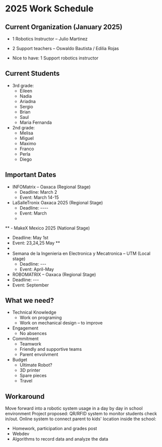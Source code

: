 # 2025 Work Schedule

## Current Organization (January 2025)

* 1 Robotics Instructor – Julio Martinez
* 2 Support teachers – Oswaldo Bautista / Edilia Rojas

* Nice to have: 1 Support robotics instructor

## Current Students

* 3rd grade:
  * Eileen
  * Nadia
  * Ariadna
  * Sergio
  * Brian
  * Saul
  * Maria Fernanda
* 2nd grade:
  * Melisa
  * Miguel
  * Maximo
  * Franco
  * Perla
  * Diego

## Important Dates

- INFOMatrix – Oaxaca (Regional Stage)
  - Deadline: March 2
  - Event: March 14-15
- LaSalleTronix Oaxaca 2025 (Regional Stage)
  - Deadline: ----
  - Event: March
  - 
** - MakeX Mexico 2025 (National Stage)
  - Deadline: May 1st
  - Event: 23,24,25 May **
  - 
- Semana de la Ingenieria en Electronica y Mecatronica – UTM (Local stage)
  - Deadline: ---
  - Event: April-May
- ROBOMATRIX – Oaxaca (Regional Stage)
 - Deadline: ---
 - Event: September

## What we need?

- Technical Knowledge
  - Work on programing
  - Work on mechanical design – to improve
- Engagement
  - No absences
- Commitment
  - Teamwork
  - Friendly and supportive teams
  - Parent envolvment
- Budget
  - Ultimate Robot?
  - 3D printer
  - Spare pieces
  - Travel
 
## Workaround

Move forward into a robotic system usage in a day by day in school environment
Project proposed: QR/RFID system to monitor students check in/out.
Online system to connect parent to kids' location inside the school:
 - Homework, participation and grades post
 - Webdev
 - Algorithms to record data and analyze the data






